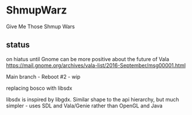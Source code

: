 # ShmupWarz
Give Me Those Shmup Wars

## status
on hiatus until Gnome can be more positive about the future of Vala
https://mail.gnome.org/archives/vala-list/2016-September/msg00001.html 


Main branch - Reboot #2 - wip

replacing bosco with libsdx

libsdx is inspired by libgdx. Similar shape to the api hierarchy,
but much simpler - uses SDL and Vala/Genie rather than  OpenGL and Java

